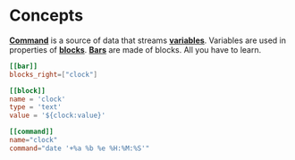 # Concepts

[**Command**](./command.md) is a source of data that streams [**variables**](variable.md). Variables are
used in properties of [**blocks**](block.md). [**Bars**](bar.md) are made of blocks. All you have to learn.

```toml
[[bar]]
blocks_right=["clock"]

[[block]]
name = 'clock'
type = 'text'
value = '${clock:value}'

[[command]]
name="clock"
command="date '+%a %b %e %H:%M:%S'"
```
